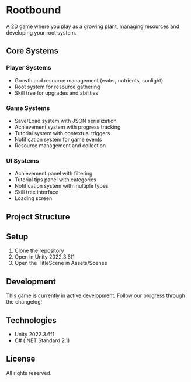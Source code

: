 # Rootbound

A 2D game where you play as a growing plant, managing resources and developing your root system.

## Core Systems

### Player Systems
- Growth and resource management (water, nutrients, sunlight)
- Root system for resource gathering
- Skill tree for upgrades and abilities

### Game Systems
- Save/Load system with JSON serialization
- Achievement system with progress tracking
- Tutorial system with contextual triggers
- Notification system for game events
- Resource management and collection

### UI Systems
- Achievement panel with filtering
- Tutorial tips panel with categories
- Notification system with multiple types
- Skill tree interface
- Loading screen

## Project Structure 

## Setup

1. Clone the repository
2. Open in Unity 2022.3.6f1
3. Open the TitleScene in Assets/Scenes

## Development
This game is currently in active development. Follow our progress through the changelog!

## Technologies
- Unity 2022.3.6f1
- C# (.NET Standard 2.1)

## License
All rights reserved. 
